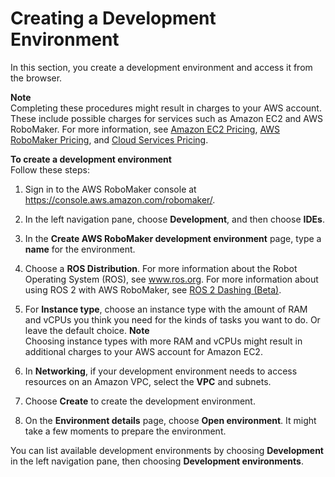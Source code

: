 # Creating a Development Environment<a name="cloud9-create-ide"></a>

In this section, you create a development environment and access it from the browser\.

**Note**  
Completing these procedures might result in charges to your AWS account\. These include possible charges for services such as Amazon EC2 and AWS RoboMaker\. For more information, see [Amazon EC2 Pricing](https://aws.amazon.com/ec2/pricing/), [AWS RoboMaker Pricing](https://aws.amazon.com/robomaker/pricing/), and [Cloud Services Pricing](https://aws.amazon.com/pricing/services/)\. 

**To create a development environment**  
Follow these steps:

1. Sign in to the AWS RoboMaker console at [https://console\.aws\.amazon\.com/robomaker/](https://console.aws.amazon.com/robomaker/)\.

1. In the left navigation pane, choose **Development**, and then choose **IDEs**\.

1. In the **Create AWS RoboMaker development environment** page, type a **name** for the environment\.

1. Choose a **ROS Distribution**\. For more information about the Robot Operating System \(ROS\), see [www\.ros\.org](http://www.ros.org/)\. For more information about using ROS 2 with AWS RoboMaker, see [ROS 2 Dashing \(Beta\)](robomaker-ros2-beta.md)\.

1. For **Instance type**, choose an instance type with the amount of RAM and vCPUs you think you need for the kinds of tasks you want to do\. Or leave the default choice\.
**Note**  
Choosing instance types with more RAM and vCPUs might result in additional charges to your AWS account for Amazon EC2\. 

1. In **Networking**, if your development environment needs to access resources on an Amazon VPC, select the **VPC** and subnets\. 

1. Choose **Create** to create the development environment\. 

1. On the **Environment details** page, choose **Open environment**\. It might take a few moments to prepare the environment\. 

You can list available development environments by choosing **Development** in the left navigation pane, then choosing **Development environments**\.